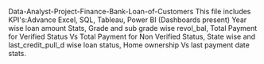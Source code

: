 Data-Analyst-Project-Finance-Bank-Loan-of-Customers
This file includes KPI's:Advance Excel, SQL, Tableau, Power BI (Dashboards present) Year wise loan amount Stats, Grade and sub grade wise revol_bal, Total Payment for Verified Status Vs Total Payment for Non Verified Status, State wise and last_credit_pull_d wise loan status, Home ownership Vs last payment date stats.
